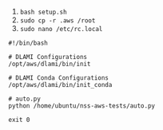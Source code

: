 1. `bash setup.sh`
1. `sudo cp -r .aws /root`
1. `sudo nano /etc/rc.local`
```
#!/bin/bash

# DLAMI Configurations
/opt/aws/dlami/bin/init

# DLAMI Conda Configurations
/opt/aws/dlami/bin/init_conda

# auto.py
python /home/ubuntu/nss-aws-tests/auto.py

exit 0
```
